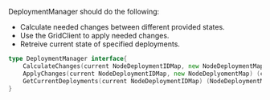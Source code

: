 DeploymentManager should do the following:
- Calculate needed changes between different provided states.
- Use the GridClient to apply needed changes.
- Retreive current state of specified deployments.

```go
type DeploymentManager interface{
    CalculateChanges(current NodeDeploymentIDMap, new NodeDeploymentMap) ([]create, []update, []delete, error)
    ApplyChanges(current NodeDeploymentIDMap, new NodeDeplyomentMap) (current NodeDeploymentIDMap,error)
    GetCurrentDeployments(current NodeDeploymentIDMap) (NodeDeploymentMap, error)
}
```